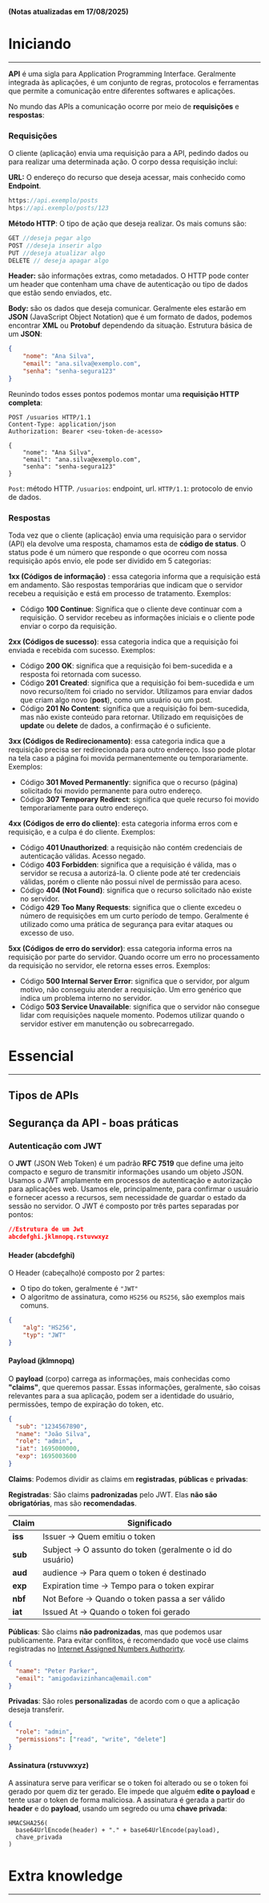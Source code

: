 **(Notas atualizadas em 17/08/2025)**
# Iniciando
---
**API** é uma sigla para Application Programming Interface. Geralmente integrada às aplicações, é um conjunto de regras, protocolos e ferramentas que permite a comunicação entre diferentes softwares e aplicações.

No mundo das APIs a comunicação ocorre por meio de **requisições** e **respostas**:

### Requisições 

O cliente (aplicação) envia uma requisição para a API, pedindo dados ou para realizar uma determinada ação. O corpo dessa requisição inclui:

**URL:** O endereço do recurso que deseja acessar, mais conhecido como **Endpoint**.

```jsx
https://api.exemplo/posts
htps://api.exemplo/posts/123
```

**Método HTTP**: O tipo de ação que deseja realizar. Os mais comuns são:

```jsx
GET //deseja pegar algo
POST //deseja inserir algo
PUT //deseja atualizar algo
DELETE // deseja apagar algo
```

**Header:** são informações extras, como metadados. O HTTP pode conter um header que contenham uma chave de autenticação ou tipo de dados que estão sendo enviados, etc.

**Body:** são os dados que deseja comunicar. Geralmente eles estarão em **JSON** (JavaScript Object Notation) que é um formato de dados, podemos encontrar **XML** ou **Protobuf** dependendo da situação. Estrutura básica de um **JSON**:

```json
{ 
	"nome": "Ana Silva", 
	"email": "ana.silva@exemplo.com", 
	"senha": "senha-segura123" 
}
```

Reunindo todos esses pontos podemos montar uma **requisição HTTP completa**:

```http
POST /usuarios HTTP/1.1
Content-Type: application/json 
Authorization: Bearer <seu-token-de-acesso>

{ 
	"nome": "Ana Silva", 
	"email": "ana.silva@exemplo.com", 
	"senha": "senha-segura123" 
}
```

```Post```: método HTTP.
```/usuarios```: endpoint, url.
```HTTP/1.1```: protocolo de envio de dados.

### Respostas

Toda vez que o cliente (aplicação) envia uma requisição para o servidor (API) ela devolve uma resposta, chamamos esta de **código de status**. O status pode é um número que responde o que ocorreu com nossa requisição após envio, ele pode ser dividido em 5 categorias:

**1xx (Códigos de informação)** : essa categoria informa que a requisição está em andamento. São respostas temporárias que indicam que o servidor recebeu a requisição e está em processo de tratamento. Exemplos:
* Código **100 Continue**: Significa que o cliente deve continuar com a requisição. O servidor recebeu as informações iniciais e o cliente pode enviar o corpo da requisição.

**2xx (Códigos de sucesso)**: essa categoria indica que a requisição foi enviada e recebida com sucesso. Exemplos:
* Código **200 OK**: significa que a requisição foi bem-sucedida e a resposta foi retornada com sucesso.
* Código **201 Created**: significa que a requisição foi bem-sucedida e um novo recurso/item foi criado no servidor. Utilizamos para enviar dados que criam algo novo (**post**), como um usuário ou um post.
* Código **201 No Content**: significa que a requisição foi bem-sucedida, mas não existe conteúdo para retornar. Utilizado em requisições de **update** ou **delete** de dados, a confirmação é o suficiente. 

**3xx (Códigos de Redirecionamento)**: essa categoria indica que a requisição precisa ser redirecionada para outro endereço. Isso pode plotar na tela caso a página foi movida permanentemente ou temporariamente. Exemplos:
* Código **301 Moved Permanently**: significa que o recurso (página) solicitado foi movido permanente para outro endereço.
* Código **307 Temporary Redirect**: significa que quele recurso foi movido temporariamente para outro endereço.

**4xx (Códigos de erro do cliente)**: esta categoria informa erros com e requisição, e a culpa é do cliente. Exemplos:
* Código **401 Unauthorized**: a requisição não contém credenciais de autenticação válidas. Acesso negado.
* Código **403 Forbidden**: significa que a requisição é válida, mas o servidor se recusa a autorizá-la. O cliente pode até ter credenciais válidas, porém o cliente não possui nível de permissão para aceso.
* Código **404 (Not Found)**: significa que o recurso solicitado não existe no servidor.
* Código **429 Too Many Requests**: significa que o cliente excedeu o número de requisições em um curto período de tempo. Geralmente é utilizado como uma prática de segurança para evitar ataques ou excesso de uso.

**5xx (Códigos de erro do servidor)**: essa categoria informa erros na requisição por parte do servidor. Quando ocorre um erro no processamento da requisição no servidor, ele retorna esses erros. Exemplos:
* Código **500 Internal Server Error**: significa que  o servidor, por algum motivo, não conseguiu atender a requisição. Um erro genérico que indica um problema interno no servidor.
* Código **503 Service Unavailable**: significa que o servidor não consegue lidar com requisições naquele momento. Podemos utilizar quando o servidor estiver em manutenção ou sobrecarregado. 

# Essencial
---
## Tipos de APIs

## Segurança da API - boas práticas
### Autenticação com JWT

O **JWT** (JSON Web Token) é um padrão **RFC 7519** que define uma jeito compacto e seguro de transmitir informações usando um objeto JSON. Usamos o JWT amplamente em processos de autenticação e autorização para aplicações web. Usamos ele, principalmente, para confirmar o usuário e fornecer acesso a recursos, sem necessidade de guardar o estado da sessão no servidor. O JWT é composto por três partes separadas por pontos:

```json
//Estrutura de um Jwt
abcdefghi.jklmnopq.rstuvwxyz
```
#### Header (abcdefghi)
O Header (cabeçalho)é composto por 2 partes:
-  O tipo do token, geralmente é ```"JWT"```
-  O algoritmo de assinatura, como ```HS256``` ou ```RS256```, são exemplos mais comuns.
  
 ```JSON
 {
	 "alg": "HS256",
	 "typ": "JWT"
 }
 ```


#### Payload (jklmnopq)
O **payload** (corpo) carrega as informações, mais conhecidas como **"claims"**, que queremos passar. Essas informações, geralmente, são coisas relevantes para a sua aplicação, podem ser a identidade do usuário, permissões, tempo de expiração do token, etc.

```JSON
{
  "sub": "1234567890",
  "name": "João Silva",
  "role": "admin",
  "iat": 1695000000,
  "exp": 1695003600
}
```

**Claims**: Podemos dividir as claims em **registradas**, **públicas** e **privadas**:

**Registradas**: São claims **padronizadas** pelo JWT. Elas **não são obrigatórias**, mas são **recomendadas**.

| Claim   | Significado                                                |
| ------- | ---------------------------------------------------------- |
| **iss** | Issuer -> Quem emitiu o token                              |
| **sub** | Subject -> O assunto do token (geralmente o id do usuário) |
| **aud** | audience -> Para quem o token é destinado                  |
| **exp** | Expiration time -> Tempo para o token expirar              |
| **nbf** | Not Before -> Quando o token passa a ser válido            |
| **iat** | Issued At -> Quando o token foi gerado                     |

**Públicas**: São claims **não padronizadas**, mas que podemos usar publicamente. Para evitar conflitos, é recomendado que você use claims registradas no [Internet Assigned Numbers Authorirty](https://www.iana.org/assignments/jwt/jwt.xhtml).

```JSON
{
  "name": "Peter Parker",
  "email": "amigodavizinhanca@email.com"
}
```

**Privadas**: São roles **personalizadas** de acordo com o que a aplicação deseja transferir.

```JSON
{
  "role": "admin",
  "permissions": ["read", "write", "delete"]
}
```

#### Assinatura (rstuvwxyz)
A assinatura serve para verificar se o token foi alterado ou se o token foi gerado por quem diz ter gerado. Ele impede que alguém **edite o payload** e tente usar o token de forma maliciosa.
A assinatura é gerada a partir do **header** e do **payload**, usando um segredo ou uma **chave privada**:

```
HMACSHA256(
  base64UrlEncode(header) + "." + base64UrlEncode(payload),
  chave_privada
)
```

# Extra knowledge
---

